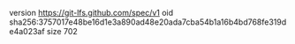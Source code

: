 version https://git-lfs.github.com/spec/v1
oid sha256:3757017e48be16d1e3a890ad48e20ada7cba54b1a16b4bd768fe319de4a023af
size 702
